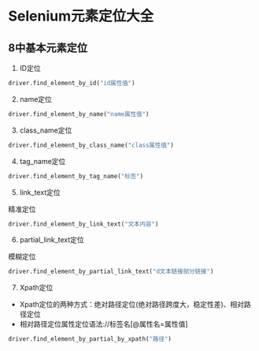 # Selenium元素定位大全
## 8中基本元素定位
1. ID定位
```python
driver.find_element_by_id("id属性值")
```
2. name定位
```python
driver.find_element_by_name("name属性值")
```
3. class_name定位
```python
driver.find_element_by_class_name("class属性值")
```
4. tag_name定位
```python
driver.find_element_by_tag_name("标签")
```
5. link_text定位

精准定位
```python
driver.find_element_by_link_text("文本内容")
```
6. partial_link_text定位

模糊定位
```python
driver.find_element_by_partial_link_text("d文本链接部分链接")
```
7. Xpath定位

- Xpath定位的两种方式：绝对路径定位(绝对路径跨度大，稳定性差)、相对路径定位
 - 相对路径定位属性定位语法://标签名[@属性名=属性值]
 ```python
driver.find_element_by_partial_by_xpath("路径")
```
